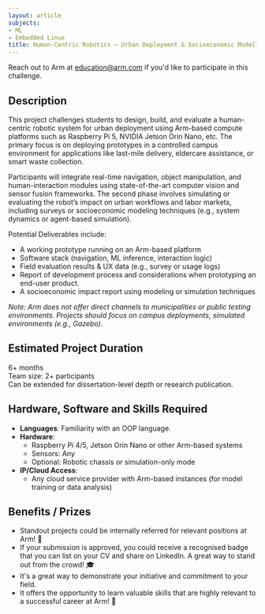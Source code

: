 ```yaml
---
layout: article
subjects:
- ML
- Embedded Linux
title: Human-Centric Robotics – Urban Deployment & Socioeconomic Modelling
---
```


Reach out to Arm at [education@arm.com](mailto:education@arm.com) if you'd like to participate in this challenge.

## Description

This project challenges students to design, build, and evaluate a human-centric robotic system for urban deployment using Arm-based compute platforms such as Raspberry Pi 5, NVIDIA Jetson Orin Nano, etc. The primary focus is on deploying prototypes in a controlled campus environment for applications like last-mile delivery, eldercare assistance, or smart waste collection.

Participants will integrate real-time navigation, object manipulation, and human-interaction modules using state-of-the-art computer vision and sensor fusion frameworks. The second phase involves simulating or evaluating the robot’s impact on urban workflows and labor markets, including surveys or socioeconomic modeling techniques (e.g., system dynamics or agent-based simulation).

Potential Deliverables include:
- A working prototype running on an Arm-based platform
- Software stack (navigation, ML inference, interaction logic)
- Field evaluation results & UX data (e.g., survey or usage logs)
- Report of development process and considerations when prototyping an end-user product.
- A socioeconomic impact report using modeling or simulation techniques

*Note: Arm does not offer direct channels to municipalities or public testing environments. Projects should focus on campus deployments, simulated environments (e.g., Gazebo).*

## Estimated Project Duration

6+ months  
Team size: 2+ participants  
Can be extended for dissertation-level depth or research publication.

## Hardware, Software and Skills Required

- **Languages**: Familiarity with an OOP language. 
- **Hardware**:
  - Raspberry Pi 4/5, Jetson Orin Nano or other Arm-based systems
  - Sensors: Any
  - Optional: Robotic chassis or simulation-only mode
- **IP/Cloud Access**:
  - Any cloud service provider with Arm-based instances (for model training or data analysis)


## Benefits / Prizes

- Standout projects could be internally referred for relevant positions at Arm! 📃
- If your submission is approved, you could receive a recognised badge that you can list on your CV and share on LinkedIn. A great way to stand out from the crowd! 🎓
- It's a great way to demonstrate your initiative and commitment to your field.
- It offers the opportunity to learn valuable skills that are highly relevant to a successful career at Arm! 🎉